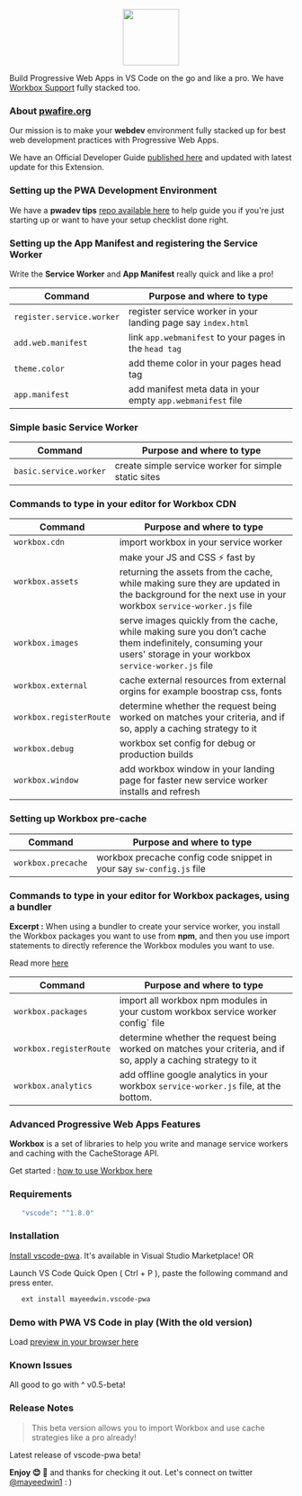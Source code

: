 <p align="center"><img src="https://cdn.glitch.com/9d392eb2-e56d-4c4b-9cac-ad56f7192984%2Fvscodepwa.png?v=1579375982686" height="100"/></p>

Build Progressive Web Apps in VS Code on the go and like a pro. We have [Workbox Support](https://developers.google.com/web/tools/workbox/) fully stacked too.

### About [pwafire.org](https://pwafire.org)

Our mission is to make your **webdev** environment fully stacked up for best web development practices with Progressive Web Apps.

We have an Official Developer Guide [published here](https://pwafire.org/developer/docs/how-to-use-vscode-pwa-in-vscode/) and updated with latest update for this Extension.

### Setting up the PWA Development Environment

We have a **pwadev tips** [repo available here](https://github.com/mayeedwin/pwadev-tips) to help guide you if you're just starting up or want to have your setup checklist done right.

### Setting up the App Manifest and registering the Service Worker

Write the **Service Worker** and **App Manifest** really quick and like a pro!

| Command                     | Purpose and where to type                                     |
| --------------------------- | ------------------------------------------------------------- |
| `register.service.worker`   | register service worker in your landing page say `index.html` |
| `add.web.manifest` | link `app.webmanifest` to your pages in the `head tag`        |
| `theme.color`               | add theme color in your pages head tag                        |
| `app.manifest`                  | add manifest meta data in your empty `app.webmanifest` file   |

### Simple basic Service Worker

| Command                | Purpose and where to type                            |
| ---------------------- | ---------------------------------------------------- |
| `basic.service.worker` | create simple service worker for simple static sites |

### Commands to type in your editor for Workbox CDN

| Command                     | Purpose and where to type                                                                                                                                                                                              |
| --------------------------- | ---------------------------------------------------------------------------------------------------------------------------------------------------------------------------------------------------------------------- |
| `workbox.cdn`                 | import workbox in your service worker                                                                                                                                                                                 ||
| `workbox.assets`                       | make your JS and CSS ⚡ fast by returning the assets from the cache, while making sure they are updated in the background for the next use in your workbox `service-worker.js` file                                    |
| `workbox.images`                       | serve images quickly from the cache, while making sure you don’t cache them indefinitely, consuming your users' storage in your workbox `service-worker.js` file                                                       |
| `workbox.external`              | cache external resources from external orgins for example boostrap css, fonts                                                                                                                                                 |
| `workbox.registerRoute`   | determine whether the request being worked on matches your criteria, and if so, apply a caching strategy to it |
| `workbox.debug`                 | workbox set config for debug or production builds                                                                                          | `workbox.registerRoute`   | determine whether the request being worked on matches your criteria, and if so, apply a caching strategy to it |                                                                            |
| `workbox.window`                     | add workbox window in your landing page for faster new service worker installs and refresh                                                                                                                             | 

                                                                                                         

### Setting up Workbox pre-cache

| Command                       | Purpose and where to type                                                   |
| ----------------------------- | --------------------------------------------------------------------------- |
| `workbox.precache`            | workbox precache config code snippet in your say `sw-config.js` file        |

### Commands to type in your editor for Workbox packages, using a bundler

**Excerpt :** When using a bundler to create your service worker, you install the Workbox packages you want to use from **npm**, and
then you use import statements to directly reference the Workbox modules you want to use.

Read more [here](https://developers.google.com/web/tools/workbox/guides/using-bundlers)

| Command                            | Purpose and where to type                                                                     |
| ---------------------------------- | --------------------------------------------------------------------------------------------- |
| `workbox.packages`       | import all workbox npm modules in your custom workbox service worker config` file                       |
| `workbox.registerRoute`   | determine whether the request being worked on matches your criteria, and if so, apply a caching strategy to it |
| `workbox.analytics` | add offline google analytics in your workbox `service-worker.js` file, at the bottom.         |

### Advanced Progressive Web Apps Features

**Workbox** is a set of libraries to help you write and manage service workers and caching with the CacheStorage API.

Get started : [how to use Workbox here](https://developers.google.com/web/tools/workbox/guides/get-started)

### Requirements

```bash
   "vscode": "^1.8.0"
```

### Installation

[Install vscode-pwa](https://marketplace.visualstudio.com/items?itemName=mayeedwin.vscode-pwa). It's available in Visual Studio Marketplace! OR

Launch VS Code Quick Open ( Ctrl + P ), paste the following command and press enter.

```sh
   ext install mayeedwin.vscode-pwa
```

### Demo with PWA VS Code in play (With the old version)

Load [preview in your browser here](.github/images/vscode-pwa-vid.gif)

### Known Issues

All good to go with ^ v0.5-beta!

### Release Notes

> This beta version allows you to import Workbox and use cache strategies like a pro already!

Latest release of vscode-pwa beta!

**Enjoy 😊 🐥** and thanks for checking it out. Let's connect on twitter [@mayeedwin1](https://twitter.com/mayeedwin1) : )
